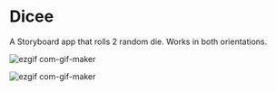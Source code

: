 # Dicee
A Storyboard app that rolls 2 random die. Works in both orientations.

![ezgif com-gif-maker](https://user-images.githubusercontent.com/107467793/209441720-57c4fb8d-0b98-4f6b-9c16-e28a720397c5.gif)


![ezgif com-gif-maker](https://user-images.githubusercontent.com/107467793/209445269-e47f2279-1bbf-40b8-b0a7-25c8e3d2e0ea.gif)
